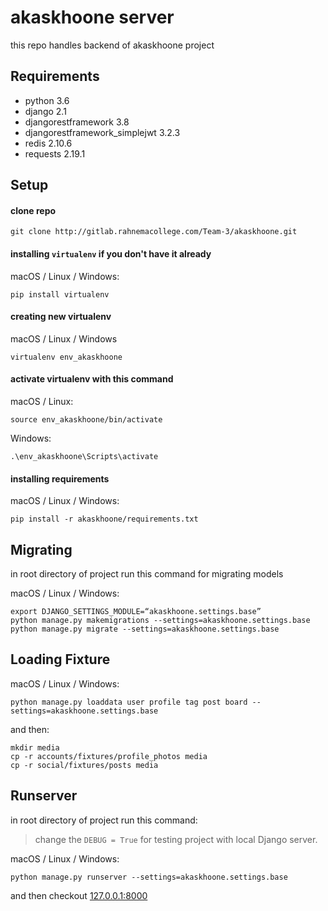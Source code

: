 # akaskhoone server
this repo handles backend of akaskhoone project

## Requirements
* python 3.6
* django 2.1
* djangorestframework 3.8
* djangorestframework_simplejwt 3.2.3
* redis 2.10.6
* requests 2.19.1

## Setup
#### clone repo
```
git clone http://gitlab.rahnemacollege.com/Team-3/akaskhoone.git
```
#### installing ```virtualenv``` if you don't have it already
macOS / Linux / Windows:
```
pip install virtualenv
```
#### creating new virtualenv
macOS / Linux / Windows
```
virtualenv env_akaskhoone
```
#### activate virtualenv with this command
macOS / Linux:
```
source env_akaskhoone/bin/activate
```
Windows:
```
.\env_akaskhoone\Scripts\activate
```
#### installing requirements
macOS / Linux / Windows:
```
pip install -r akaskhoone/requirements.txt
```
## Migrating
in root directory of project run this command for migrating models

macOS / Linux / Windows:
```
export DJANGO_SETTINGS_MODULE=“akaskhoone.settings.base”
python manage.py makemigrations --settings=akaskhoone.settings.base
python manage.py migrate --settings=akaskhoone.settings.base
```
## Loading Fixture
macOS / Linux / Windows:
```
python manage.py loaddata user profile tag post board --settings=akaskhoone.settings.base
```
and then:
```
mkdir media
cp -r accounts/fixtures/profile_photos media
cp -r social/fixtures/posts media
```  
## Runserver
in root directory of project run this command:
> change the ```DEBUG = True``` for testing project with local Django server. 

macOS / Linux / Windows:
```
python manage.py runserver --settings=akaskhoone.settings.base
```

and then checkout [127.0.0.1:8000](http://127.0.0.1:8000 "localhost")